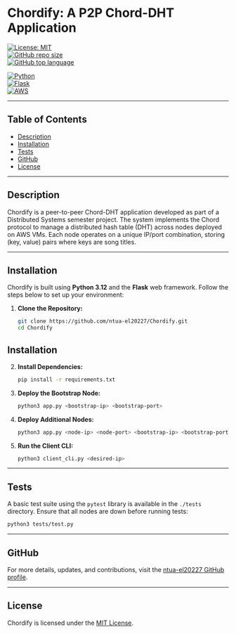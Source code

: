 # Chordify: A P2P Chord-DHT Application

[![License: MIT](https://img.shields.io/static/v1?label=License&message=MIT&color=blue&style=plastic)](https://opensource.org/license/MIT)  
[![GitHub repo size](https://img.shields.io/github/repo-size/ntua-el20227/Chordify?style=plastic)](https://github.com/ntua-el20227/Chordify)  
[![GitHub top language](https://img.shields.io/github/languages/top/ntua-el20227/Chordify?style=plastic)](https://github.com/ntua-el20227/Chordify)  

[![Python](https://img.shields.io/badge/Python-3.12-blue?logo=python)](https://www.python.org)  
[![Flask](https://img.shields.io/badge/Flask-2.0%2B-blue?logo=flask)](https://flask.palletsprojects.com/)  
[![AWS](https://img.shields.io/badge/AWS-Amazon%20Web%20Services-orange?logo=amazon-aws)](https://aws.amazon.com)

---

## Table of Contents

- [Description](#description)
- [Installation](#installation)
- [Tests](#tests)
- [GitHub](#github)
- [License](#license)

---

## Description

Chordify is a peer-to-peer Chord-DHT application developed as part of a Distributed Systems semester project. The system implements the Chord protocol to manage a distributed hash table (DHT) across nodes deployed on AWS VMs. Each node operates on a unique IP/port combination, storing (key, value) pairs where keys are song titles.

---

## Installation

Chordify is built using **Python 3.12** and the **Flask** web framework. Follow the steps below to set up your environment:

1. **Clone the Repository:**
   ```bash
   git clone https://github.com/ntua-el20227/Chordify.git
   cd Chordify
## Installation

2. **Install Dependencies:**

   ```bash
   pip install -r requirements.txt
   ```

3. **Deploy the Bootstrap Node:**

   ```bash
   python3 app.py <bootstrap-ip> <bootstrap-port>
   ```

4. **Deploy Additional Nodes:**

   ```bash
   python3 app.py <node-ip> <node-port> <bootstrap-ip> <bootstrap-port>
   ```

5. **Run the Client CLI:**

   ```bash
   python3 client_cli.py <desired-ip>
   ```

---

## Tests

A basic test suite using the `pytest` library is available in the `./tests` directory. Ensure that all nodes are down before running tests:

```bash
python3 tests/test.py
```

---

## GitHub

For more details, updates, and contributions, visit the [ntua-el20227 GitHub profile](https://github.com/ntua-el20227).

---

## License

Chordify is licensed under the [MIT License](https://opensource.org/license/MIT).
